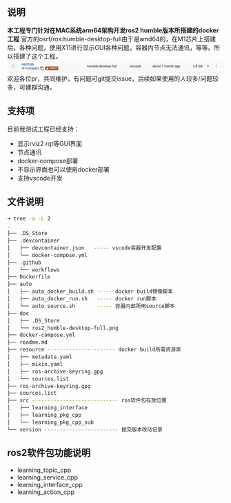 ## 说明
**本工程专门针对在MAC系统arm64架构开发ros2 humble版本所搭建的docker工程**
官方的osrf/ros:humble-desktop-full由于是amd64的，在M1芯片上搭建后，各种问题，使用X11进行显示GUI各种问题，容器内节点无法通讯，等等。所以搭建了这个工程。
![](./doc/ros2_humble-desktop-full.png)
欢迎各位pr，共同维护，有问题可git提交issue，后续如果使用的人较多/问题较多，可建群沟通。

## 支持项
目前我测试工程已经支持：
- 显示rviz2 rqt等GUI界面
- 节点通讯
- docker-compose部署
- 不显示界面也可以使用docker部署
- 支持vscode开发

## 文件说明
```bash
➜ tree -a -L 2 
.
├── .DS_Store
├── .devcontainer
│   ├── devcontainer.json   ----- vscode容器开发配置
│   └── docker-compose.yml
├── .github
│   └── workflows
├── Dockerfile
├── auto
│   ├── auto_docker_build.sh ----- docker build镜像脚本
│   ├── auto_docker_run.sh   ----- docker run脚本
│   └── auto_source.sh       ----- 容器内部所用source脚本
├── doc
│   ├── .DS_Store
│   └── ros2_humble-desktop-full.png
├── docker-compose.yml
├── readme.md
├── resource ---------------------- docker build所需资源库
│   ├── metadata.yaml
│   ├── mixin.yaml
│   ├── ros-archive-keyring.gpg
│   └── sources.list
├── ros-archive-keyring.gpg
├── sources.list
├── src ---------------------------- ros软件包存放位置
│   ├── learning_interface
│   ├── learning_pkg_cpp
│   └── learning_pkg_cpp_sub
└── version ------------------------ 提交版本改动记录
```

## ros2软件包功能说明
- learning_topic_cpp      
- learning_service_cpp   
- learning_interface_cpp 
- learning_action_cpp    

